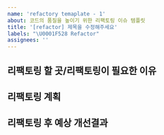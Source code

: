 ```yaml
---
name: 'refactory temaplate - 1'
about: 코드의 품질을 높이기 위한 리팩토링 이슈 템플릿
title: '[refactor] 제목을 수정해주세요'
labels: "\U0001F528 Refactor"
assignees: ''
---
```


## **리팩토링 할 곳/리팩토링이 필요한 이유**

## **리팩토링 계획**

## **리팩토링 후 예상 개선결과**
